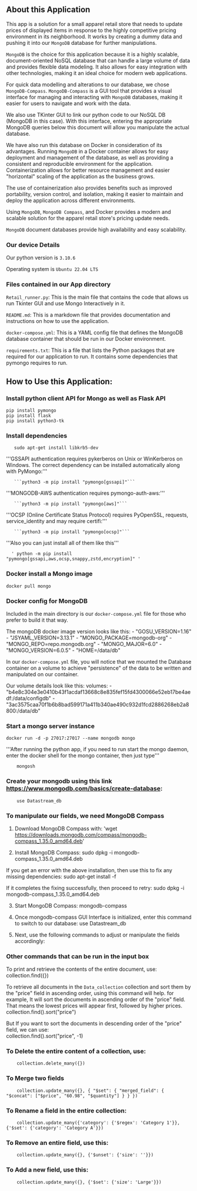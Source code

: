 ## About this Application

This app is a solution for a small apparel retail store that needs to update prices of displayed items in response to the highly competitive pricing environment in its neighborhood. It works by creating a dummy data and pushing it into our `MongoDB` database for further manipulations.

`MongoDB` is the choice for this application because it is a highly scalable, document-oriented NoSQL database that can handle a large volume of data and provides flexible data modeling. It also allows for easy integration with other technologies, making it an ideal choice for modern web applications.

For quick data modelling and alterations to our database, we chose `MongoDB-Compass`. `MongoDB-Compass` is a GUI tool that provides a visual interface for managing and interacting with `MongoDB` databases, making it easier for users to navigate and work with the data.

We also use TKinter GUI to link our python code to our NoSQL DB (MongoDB in this case). With this interface, entering the appropriate MongoDB queries below this document will allow you manipulate the actual database.

We have also run this database on Docker in consideration of its advantages. Running `MongoDB` in a Docker container allows for easy deployment and management of the database, as well as providing a consistent and reproducible environment for the application. Containerization allows for better resource management and easier "horizontal" scaling of the application as the business grows.

The use of containerization also provides benefits such as improved portability, version control, and isolation, making it easier to maintain and deploy the application across different environments. 

Using `MongoDB`, `MongoDB Compass`, and Docker provides a modern and scalable solution for the apparel retail store's pricing update needs.


`MongoDB` document databases provide high availability and easy scalability.

### Our device Details

Our python version is `3.10.6`

Operating system is `Ubuntu 22.04 LTS`

### Files contained in our App directory

`Retail_runner.py`: This is the main file that contains the code that allows us run Tkinter GUI and use Mongo Interactively in it.

`README.md`: This is a markdown file that provides documentation and instructions on how to use the application.

`docker-compose.yml`: This is a YAML config file that defines the MongoDB database container that should be run in our Docker environment.

`requirements.txt`: This is a file that lists the Python packages that are required for our application to run. It contains some dependencies that pymongo requires to run.
## How to Use this Application:

### Install python client API for Mongo as well as Flask API
	pip install pymongo
	pip install flask
	pip install python3-tk

### Install dependencies
       sudo apt-get install libkrb5-dev
       
'''GSSAPI authentication requires pykerberos on Unix or WinKerberos on Windows. The correct dependency can be installed automatically along with PyMongo:'''
       
	   ```python3 -m pip install "pymongo[gssapi]"```
       
'''MONGODB-AWS authentication requires pymongo-auth-aws:'''
       
	   ```python3 -m pip install "pymongo[aws]"```
       
'''OCSP (Online Certificate Status Protocol) requires PyOpenSSL, requests, service_identity and may require certifi:'''       
       
	   ```python3 -m pip install "pymongo[ocsp]"```



'''Also you can just install all of them like this'''
       
	  ' python -m pip install "pymongo[gssapi,aws,ocsp,snappy,zstd,encryption]" '


### Docker install a Mongo image
	docker pull mongo

### Docker config for MongoDB

Included in the main directory is our `docker-compose.yml` file for those who prefer to build it that way.

The mongoDB docker image version looks like this:
      - "GOSU_VERSION=1.16"
      - "JSYAML_VERSION=3.13.1"
      - "MONGO_PACKAGE=mongodb-org"
      - "MONGO_REPO=repo.mongodb.org"
      - "MONGO_MAJOR=6.0"
      - "MONGO_VERSION=6.0.5"
      - "HOME=/data/db"


In our `docker-compose.yml` file, you will notice that we mounted the Database container on a volume to achieve "persistence" of the data to be written and manipulated on our container. 

Our volume details look like this:
	volumes:
		- "b4e8c304e3e0410b43f1acdaf13668c8e835fef15fd4300066e52eb17be4aedf:/data/configdb"
		- "3ac3575caa70f1b6b8bad599171a411b340ae490c932d1fcd2886268eb2a8800:/data/db"

### Start a mongo server instance
	docker run -d -p 27017:27017 --name mongodb mongo


'''After running the python app, if you need to run start the mongo daemon, 
enter the docker shell for the mongo container, then just type'''

        mongosh

### Create your mongodb using this link  https://www.mongodb.com/basics/create-database:

        use Datastream_db
        
### To manipulate our fields, we need MongoDB Compass

1. Download MongoDB Compass with: 
'wget https://downloads.mongodb.com/compass/mongodb-compass_1.35.0_amd64.deb'


2. Install MongoDB Compass:
	sudo dpkg -i mongodb-compass_1.35.0_amd64.deb
	
If you get an error with the above installation, then use this to fix any missing dependencies:
	sudo apt-get install -f
	
If it completes the fixing successfully, then proceed to retry: 
	sudo dpkg -i mongodb-compass_1.35.0_amd64.deb


3. Start MongoDB Compass:
	mongodb-compass


4. Once mongodb-compass GUI Interface is initialized, enter this command to switch to our database:
	use Datastream_db

5. Next, use the following commands to adjust or manipulate the fields accordingly:



### Other commands that can be run in the input box

To print and retrieve the contents of the entire document, use:
		collection.find({})

To retrieve all documents in the `Data_collection` collection and sort them by the "price" field in ascending order, using this command will help. for example, It will sort the documents in ascending order of the "price" field. That means the lowest prices will appear first, followed by higher prices.         
		collection.find().sort("price") 

But If you want to sort the documents in descending order of the "price" field, we can use:		
		collection.find().sort("price", -1)

### To Delete the entire content of a collection, use:
		collection.delete_many({})

### To Merge two fields
		collection.update_many({}, { "$set": { "merged_field": { "$concat": ["$price", "60.98", "$quantity"] } } })

### To Rename a field in the entire collection:
		collection.update_many({'category': {'$regex': 'Category 1'}}, {'$set': {'category': 'Category A'}})

### To Remove an entire field, use this:
		collection.update_many({}, {'$unset': {'size': ''}})

### To Add a new field, use this:

		collection.update_many({}, {'$set': {'size': 'Large'}})
